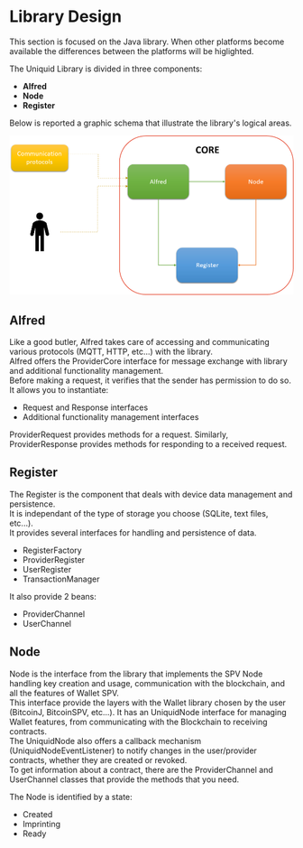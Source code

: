 # Library Design

This section is focused on the Java library. When other platforms become available the differences between the platforms will be higlighted.

The Uniquid Library is divided in three components:

* **Alfred**
* **Node**
* **Register**

Below is reported a graphic schema that illustrate the library's logical areas.

![Library Schema](.gitbook/assets/C5tschema_cut.png)

## Alfred

Like a good butler, Alfred takes care of accessing and communicating various protocols \(MQTT, HTTP, etc...\) with the library.  
 Alfred offers the ProviderCore interface for message exchange with library and additional functionality management.  
 Before making a request, it verifies that the sender has permission to do so. It allows you to instantiate:

* Request and Response interfaces
* Additional functionality management interfaces

ProviderRequest provides methods for a request. Similarly, ProviderResponse provides methods for responding to a received request.

## Register

The Register is the component that deals with device data management and persistence.  
 It is independant of the type of storage you choose \(SQLite, text files, etc...\).  
 It provides several interfaces for handling and persistence of data.  


* RegisterFactory
* ProviderRegister
* UserRegister
* TransactionManager

It also provide 2 beans:

* ProviderChannel
* UserChannel

## Node

Node is the interface from the library that implements the SPV Node handling key creation and usage, communication with the blockchain, and all the features of Wallet SPV.  
 This interface provide the layers with the Wallet library chosen by the user \(BitcoinJ, BitcoinSPV, etc...\). It has an UniquidNode interface for managing Wallet features, from communicating with the Blockchain to receiving contracts.  
 The UniquidNode also offers a callback mechanism \(UniquidNodeEventListener\) to notify changes in the user/provider contracts, whether they are created or revoked.  
 To get information about a contract, there are the ProviderChannel and UserChannel classes that provide the methods that you need.

The Node is identified by a state:

* Created
* Imprinting
* Ready

